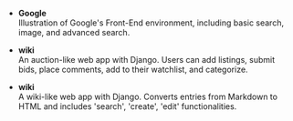 - **Google**\
Illustration of Google's Front-End environment, including basic search, image, and advanced search.

- **wiki**\
An auction-like web app with Django. Users can add listings, submit bids, place comments, add to their watchlist, and categorize.

- **wiki**\
A wiki-like web app with Django. Converts entries from Markdown to HTML and includes 'search', 'create', 'edit' functionalities.
